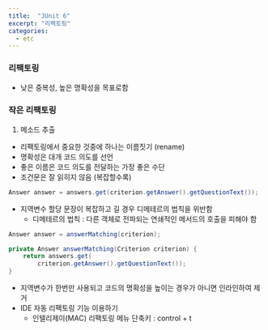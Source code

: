 ```yaml
---
title:  "JUnit 6"
excerpt: "리팩토링"
categories:
  - etc
---
```

### 리팩토링
+ 낮은 중복성, 높은 명확성을 목표로함

### 작은 리팩토링
1. 메소드 추출
+ 리팩토링에서 중요한 것중에 하나는 이름짓기 (rename)
+ 명확성은 대개 코드 의도를 선언
+ 좋은 이름은 코드 의도를 전달하는 가장 좋은 수단
+ 조건문은 잘 읽히지 않음 (복잡할수록)

```java
Answer answer = answers.get(criterion.getAnswer().getQuestionText());
```
+ 지역변수 할당 문장이 복잡하고 길 경우 디메테르의 법칙을 위반함
  + 디메테르의 법칙 : 다른 객체로 전파되는 연쇄적인 메서드의 호출을 피해야 함

```java
Answer answer = answerMatching(criterion);

private Answer answerMatching(Criterion criterion) {
    return answers.get(
        criterion.getAnswer().getQuestionText());
}
```

+ 지역변수가 한번만 사용되고 코드의 명확성을 높이는 경우가 아니면 인라인하여 제거
+ IDE 자동 리팩토링 기능 이용하기
  + 인텔리제이(MAC) 리팩토링 메뉴 단축키 : control + t
